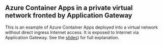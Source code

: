 ## Azure Container Apps in a private virtual network fronted by Application Gateway

This is an example of Azure Container Apps deployed into a virtual network without direct ingress Internet access. It is exposed to Internet via Application Gateway. See the [slides](https://github.com/chianw/chianw/blob/main/AppGWACA.pdf)) for full explanation.
